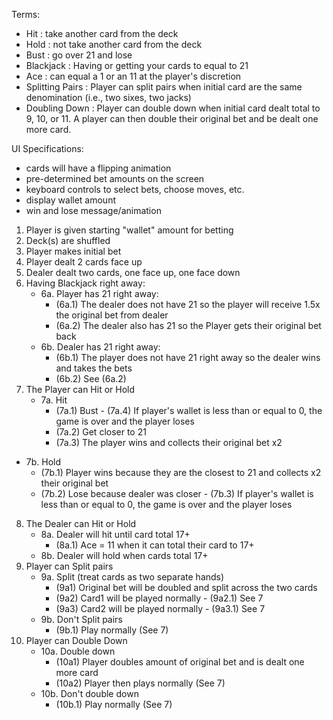 Terms:
- Hit : take another card from the deck
- Hold : not take another card from the deck
- Bust : go over 21 and lose
- Blackjack : Having or getting your cards to equal to 21
- Ace : can equal a 1 or an 11 at the player's discretion
- Splitting Pairs : Player can split pairs when initial card are the same
                    denomination (i.e., two sixes, two jacks)
- Doubling Down : Player can double down when initial card dealt total to 9, 10,
                  or 11. A player can then double their original bet and be
                  dealt one more card. 

UI Specifications:
- cards will have a flipping animation
- pre-determined bet amounts on the screen 
- keyboard controls to select bets, choose moves, etc.
- display wallet amount
- win and lose message/animation

1. Player is given starting "wallet" amount for betting
2. Deck(s) are shuffled
3. Player makes initial bet
4. Player dealt 2 cards face up
5. Dealer dealt two cards, one face up, one face down
6. Having Blackjack right away:
   - 6a. Player has 21 right away:
       - (6a.1) The dealer does not have 21 so the player will receive 1.5x the
              original bet from dealer
       - (6a.2) The dealer also has 21 so the Player gets their original bet back
   - 6b. Dealer has 21 right away:
       - (6b.1) The player does not have 21 right away so the dealer wins and
              takes the bets
       - (6b.2) See (6a.2)
7. The Player can Hit or Hold
   - 7a. Hit 
        - (7a.1) Bust
              - (7a.4) If player's wallet is less than or equal to 0, the game
                     is over and the player loses 
       - (7a.2) Get closer to 21
       - (7a.3) The player wins and collects their original bet x2
  - 7b. Hold
       - (7b.1) Player wins because they are the closest to 21 and collects x2
              their original bet 
       - (7b.2) Lose because dealer was closer
              - (7b.3) If player's wallet is less than or equal to 0, the game
                     is over and the player loses 
8. The Dealer can Hit or Hold
   - 8a. Dealer will hit until card total 17+
       - (8a.1) Ace = 11 when it can total their card to 17+
   - 8b. Dealer will hold when cards total 17+
9. Player can Split pairs
   - 9a. Split (treat cards as two separate hands)
       - (9a1) Original bet will be doubled and split across the two cards
       - (9a2) Card1 will be played normally
             - (9a2.1) See 7
       - (9a3) Card2 will be played normally
             - (9a3.1) See 7
   - 9b. Don't Split pairs
       - (9b.1) Play normally (See 7)
10. Player can Double Down
    - 10a. Double down
       - (10a1) Player doubles amount of original bet and is dealt one more card
       - (10a2) Player then plays normally (See 7)
    - 10b. Don't double down
       - (10b.1) Play normally (See 7)
